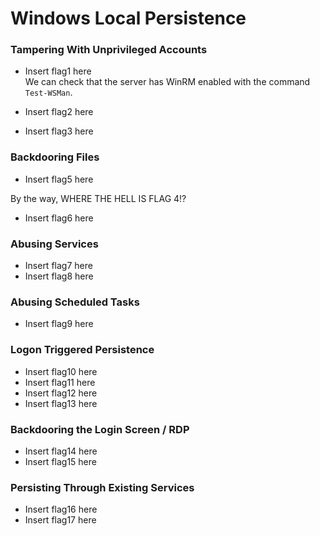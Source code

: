 # Windows Local Persistence

### Tampering With Unprivileged Accounts
- Insert flag1 here<br />
We can check that the server has WinRM enabled with the command `Test-WSMan`. <br />

- Insert flag2 here
- Insert flag3 here

### Backdooring Files
- Insert flag5 here <br />

By the way, WHERE THE HELL IS FLAG 4!?
- Insert flag6 here

### Abusing Services
- Insert flag7 here
- Insert flag8 here

### Abusing Scheduled Tasks 
- Insert flag9 here

### Logon Triggered Persistence
- Insert flag10 here
- Insert flag11 here
- Insert flag12 here
- Insert flag13 here

### Backdooring the Login Screen / RDP
- Insert flag14 here
- Insert flag15 here

### Persisting Through Existing Services
- Insert flag16 here
- Insert flag17 here

### 
